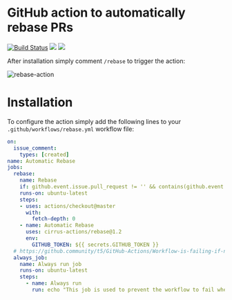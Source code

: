 # GitHub action to automatically rebase PRs

[![Build Status](https://api.cirrus-ci.com/github/cirrus-actions/rebase.svg)](https://cirrus-ci.com/github/cirrus-actions/rebase) [![](https://images.microbadger.com/badges/version/cirrusactions/rebase.svg)](https://microbadger.com/images/cirrusactions/rebase) [![](https://images.microbadger.com/badges/image/cirrusactions/rebase.svg)](https://microbadger.com/images/cirrusactions/rebase)

After installation simply comment `/rebase` to trigger the action:

![rebase-action](https://user-images.githubusercontent.com/989066/51547853-14a57b00-1e35-11e9-841d-33114f0f0bd5.gif)

# Installation

To configure the action simply add the following lines to your `.github/workflows/rebase.yml` workflow file:

```yml
on: 
  issue_comment:
    types: [created]
name: Automatic Rebase
jobs:
  rebase:
    name: Rebase
    if: github.event.issue.pull_request != '' && contains(github.event.comment.body, '/rebase')
    runs-on: ubuntu-latest
    steps:
    - uses: actions/checkout@master
      with:
        fetch-depth: 0
    - name: Automatic Rebase
      uses: cirrus-actions/rebase@1.2
      env:
        GITHUB_TOKEN: ${{ secrets.GITHUB_TOKEN }}
  # https://github.community/t5/GitHub-Actions/Workflow-is-failing-if-no-job-can-be-ran-due-to-condition/m-p/38186#M3250
  always_job:
    name: Always run job
    runs-on: ubuntu-latest
    steps:
      - name: Always run
        run: echo "This job is used to prevent the workflow to fail when all other jobs are skipped."
```
